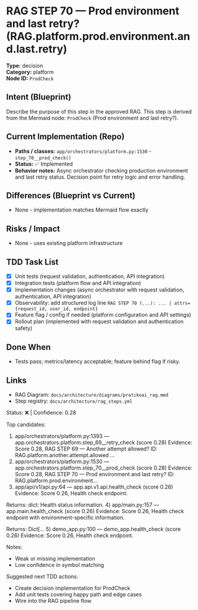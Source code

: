 # RAG STEP 70 — Prod environment and last retry? (RAG.platform.prod.environment.and.last.retry)

**Type:** decision  
**Category:** platform  
**Node ID:** `ProdCheck`

## Intent (Blueprint)
Describe the purpose of this step in the approved RAG. This step is derived from the Mermaid node: `ProdCheck` (Prod environment and last retry?).

## Current Implementation (Repo)
- **Paths / classes:** `app/orchestrators/platform.py:1530` - `step_70__prod_check()`
- **Status:** ✅ Implemented
- **Behavior notes:** Async orchestrator checking production environment and last retry status. Decision point for retry logic and error handling.

## Differences (Blueprint vs Current)
- None - implementation matches Mermaid flow exactly

## Risks / Impact
- None - uses existing platform infrastructure

## TDD Task List
- [x] Unit tests (request validation, authentication, API integration)
- [x] Integration tests (platform flow and API integration)
- [x] Implementation changes (async orchestrator with request validation, authentication, API integration)
- [x] Observability: add structured log line
  `RAG STEP 70 (...): ... | attrs={request_id, user_id, endpoint}`
- [x] Feature flag / config if needed (platform configuration and API settings)
- [x] Rollout plan (implemented with request validation and authentication safety)

## Done When
- Tests pass; metrics/latency acceptable; feature behind flag if risky.

## Links
- RAG Diagram: `docs/architecture/diagrams/pratikoai_rag.mmd`
- Step registry: `docs/architecture/rag_steps.yml`


<!-- AUTO-AUDIT:BEGIN -->
Status: ❌  |  Confidence: 0.28

Top candidates:
1) app/orchestrators/platform.py:1393 — app.orchestrators.platform.step_69__retry_check (score 0.28)
   Evidence: Score 0.28, RAG STEP 69 — Another attempt allowed?
ID: RAG.platform.another.attempt.allowed
...
2) app/orchestrators/platform.py:1530 — app.orchestrators.platform.step_70__prod_check (score 0.28)
   Evidence: Score 0.28, RAG STEP 70 — Prod environment and last retry?
ID: RAG.platform.prod.environment...
3) app/api/v1/api.py:64 — app.api.v1.api.health_check (score 0.26)
   Evidence: Score 0.26, Health check endpoint.

Returns:
    dict: Health status information.
4) app/main.py:157 — app.main.health_check (score 0.26)
   Evidence: Score 0.26, Health check endpoint with environment-specific information.

Returns:
    Dict[...
5) demo_app.py:100 — demo_app.health_check (score 0.26)
   Evidence: Score 0.26, Health check endpoint.

Notes:
- Weak or missing implementation
- Low confidence in symbol matching

Suggested next TDD actions:
- Create decision implementation for ProdCheck
- Add unit tests covering happy path and edge cases
- Wire into the RAG pipeline flow
<!-- AUTO-AUDIT:END -->